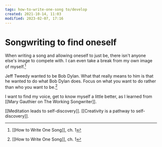 ```yaml
---
tags: how-to-write-one-song to/develop 
created: 2021-10-14, 11:03
modified: 2023-02-07, 17:16
---
```


# Songwriting to find oneself
When writing a song and allowing oneself to just be, there isn't anyone else's image to compete with. I can even take a break from my own image of myself.[^1]

Jeff Tweedy wanted to be Bob Dylan. What that really means to him is that he wanted to do what Bob Dylan does. Focus on what you want to do rather than who you want to be.[^1]

I want to find my voice, get to know myself a little better, as I learned from [[Mary Gauthier on The Working Songwriter]].

[[Meditation leads to self-discovery]]. [[Creativity is a pathway to self-discovery]].

[^1]: [[How to Write One Song]], ch. 1